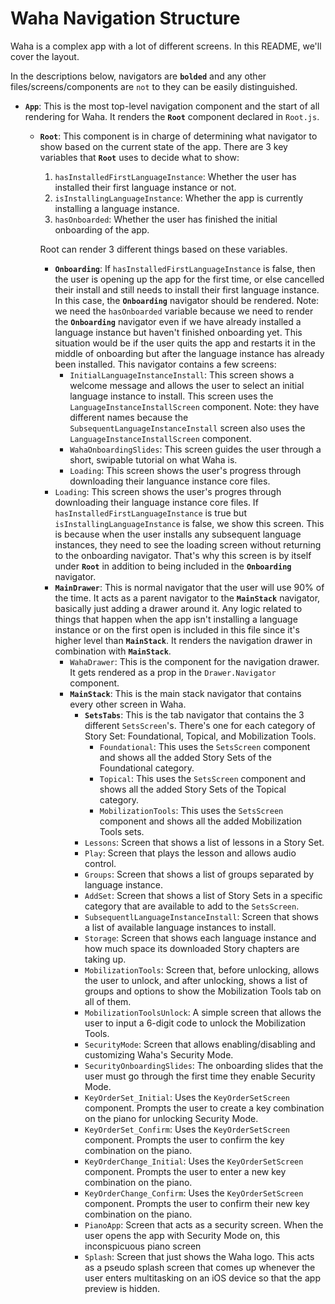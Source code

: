 # Waha Navigation Structure
Waha is a complex app with a lot of different screens. In this README, we'll cover the layout.

In the descriptions below, navigators are **`bolded`** and any other files/screens/components are `not` to they can be easily distinguished.

- **`App`**: This is the most top-level navigation component and the start of all rendering for Waha. It renders the **`Root`** component declared in `Root.js`.
  - **`Root`**: This component is in charge of determining what navigator to show based on the current state of the app. There are 3 key variables that **`Root`** uses to decide what to show:
    1. `hasInstalledFirstLanguageInstance`: Whether the user has installed their first language instance or not.
    2. `isInstallingLanguageInstance`: Whether the app is currently installing a language instance.
    3. `hasOnboarded`: Whether the user has finished the initial onboarding of the app. 
    
    Root can render 3 different things based on these variables.
    - **`Onboarding`**: If `hasInstalledFirstLanguageInstance` is false, then the user is opening up the app for the first time, or else cancelled their install and still needs to install their first language instance. In this case, the **`Onboarding`** navigator should be rendered. Note: we need the `hasOnboarded` variable because we need to render the **`Onboarding`** navigator even if we have already installed a language instance but haven't finished onboarding yet. This situation would be if the user quits the app and restarts it in the middle of onboarding but after the language instance has already been installed. This navigator contains a few screens:
      - `InitialLanguageInstanceInstall`: This screen shows a welcome message and allows the user to select an initial language instance to install. This screen uses the `LanguageInstanceInstallScreen` component. Note: they have different names because the `SubsequentLanguageInstanceInstall` screen also uses the `LanguageInstanceInstallScreen` component.
      - `WahaOnboardingSlides`: This screen guides the user through a short, swipable tutorial on what Waha is.
      - `Loading`: This screen shows the user's progress through downloading their languance instance core files.
    - `Loading`: This screen shows the user's progres through downloading their language instance core files. If `hasInstalledFirstLanguageInstance` is true but `isInstallingLanguageInstance` is false, we show this screen. This is because when the user installs any subsequent language instances, they need to see the loading screen without returning to the onboarding navigator. That's why this screen is by itself under **`Root`** in addition to being included in the **`Onboarding`** navigator. 
    - **`MainDrawer`**: This is normal navigator that the user will use 90% of the time. It acts as a parent navigator to the **`MainStack`** navigator, basically just adding a drawer around it. Any logic related to things that happen when the app isn't installing a language instance or on the first open is included in this file since it's higher level than **`MainStack`**. It renders the navigation drawer in combination with **`MainStack`**.
      - `WahaDrawer`: This is the component for the navigation drawer. It gets rendered as a prop in the `Drawer.Navigator` component.
      - **`MainStack`**: This is the main stack navigator that contains every other screen in Waha. 
        - **`SetsTabs`**: This is the tab navigator that contains the 3 different `SetsScreen`'s. There's one for each category of Story Set: Foundational, Topical, and Mobilization Tools.
          - `Foundational`: This uses the `SetsScreen` component and shows all the added Story Sets of the Foundational category.
          - `Topical`: This uses the `SetsScreen` component and shows all the added Story Sets of the Topical category.
          - `MobilizationTools`: This uses the `SetsScreen` component and shows all the added Mobilization Tools sets.
        - `Lessons`: Screen that shows a list of lessons in a Story Set.
        - `Play`: Screen that plays the lesson and allows audio control.
        - `Groups`: Screen that shows a list of groups separated by language instance. 
        - `AddSet`: Screen that shows a list of Story Sets in a specific category that are available to add to the `SetsScreen`.
        - `SubsequentlLanguageInstanceInstall`: Screen that shows a list of available language instances to install.
        - `Storage`: Screen that shows each language instance and how much space its downloaded Story chapters are taking up.
        - `MobilizationTools`: Screen that, before unlocking, allows the user to unlock, and after unlocking, shows a list of groups and options to show the Mobilization Tools tab on all of them.
        - `MobilizationToolsUnlock`: A simple screen that allows the user to input a 6-digit code to unlock the Mobilization Tools.
        - `SecurityMode`: Screen that allows enabling/disabling and customizing Waha's Security Mode.
        - `SecurityOnboardingSlides`: The onboarding slides that the user must go through the first time they enable Security Mode.
        - `KeyOrderSet_Initial`: Uses the `KeyOrderSetScreen` component. Prompts the user to create a key combination on the piano for unlocking Security Mode.
        - `KeyOrderSet_Confirm`: Uses the `KeyOrderSetScreen` component. Prompts the user to confirm the key combination on the piano.
        - `KeyOrderChange_Initial`: Uses the `KeyOrderSetScreen` component. Prompts the user to enter a new key combination on the piano.
        - `KeyOrderChange_Confirm`: Uses the `KeyOrderSetScreen` component. Prompts the user to confirm their new key combination on the piano.
        - `PianoApp`: Screen that acts as a security screen. When the user opens the app with Security Mode on, this inconspicuous piano screen
        - `Splash`: Screen that just shows the Waha logo. This acts as a pseudo splash screen that comes up whenever the user enters multitasking on an iOS device so that the app preview is hidden.

